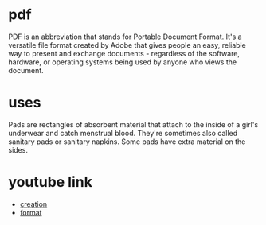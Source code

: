 # pdf
PDF is an abbreviation that stands for Portable Document Format. It's a versatile file format created by Adobe that gives people an easy, reliable way to present and exchange documents - regardless of the software, hardware, or operating systems being used by anyone who views the document.
# uses
Pads are rectangles of absorbent material that attach to the inside of a girl's underwear and catch menstrual blood. They're sometimes also called sanitary pads or sanitary napkins. Some pads have extra material on the sides.
# youtube link
- [creation](https://youtube.com/watch?v=lCVSn46lkcs&feature=shares)
- [format](https://youtube.com/watch?v=nIisbl_rTgY&feature=shares)
